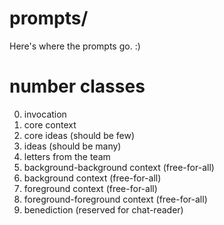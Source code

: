 # prompts/

Here's where the prompts go. :)

# number classes

0. invocation
1. core context
2. core ideas (should be few)
3. ideas (should be many)
4. letters from the team
5. background-background context (free-for-all)
6. background context (free-for-all)
7. foreground context (free-for-all)
8. foreground-foreground context (free-for-all)
9. benediction (reserved for chat-reader)
